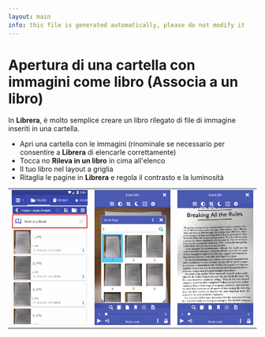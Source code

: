 ```yaml
---
layout: main
info: this file is generated automatically, please do not modify it
---
```


# Apertura di una cartella con immagini come libro (Associa a un libro)
In **Librera**, è molto semplice creare un libro rilegato di file di immagine inseriti in una cartella.

* Apri una cartella con le immagini (rinominale se necessario per consentire a **Librera** di elencarle correttamente)
* Tocca no **Rileva in un libro** in cima all'elenco
* Il tuo libro nel layout a griglia
* Ritaglia le pagine in **Librera** e regola il contrasto e la luminosità

||||
|-|-|-|
|![](1.png)|![](2.png)|![](3.png)|

